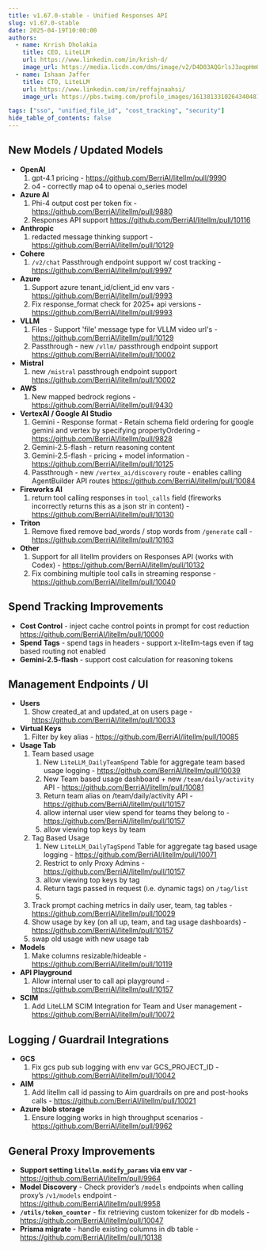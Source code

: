 ```yaml
---
title: v1.67.0-stable - Unified Responses API
slug: v1.67.0-stable
date: 2025-04-19T10:00:00
authors:
  - name: Krrish Dholakia
    title: CEO, LiteLLM
    url: https://www.linkedin.com/in/krish-d/
    image_url: https://media.licdn.com/dms/image/v2/D4D03AQGrlsJ3aqpHmQ/profile-displayphoto-shrink_400_400/B4DZSAzgP7HYAg-/0/1737327772964?e=1749686400&v=beta&t=Hkl3U8Ps0VtvNxX0BNNq24b4dtX5wQaPFp6oiKCIHD8
  - name: Ishaan Jaffer
    title: CTO, LiteLLM
    url: https://www.linkedin.com/in/reffajnaahsi/
    image_url: https://pbs.twimg.com/profile_images/1613813310264340481/lz54oEiB_400x400.jpg

tags: ["sso", "unified_file_id", "cost_tracking", "security"]
hide_table_of_contents: false
---
```


## New Models / Updated Models

- **OpenAI**
    1. gpt-4.1 pricing - https://github.com/BerriAI/litellm/pull/9990
    2. o4 - correctly map o4 to openai o_series model 
- **Azure AI**
    1. Phi-4 output cost per token fix - https://github.com/BerriAI/litellm/pull/9880
    2. Responses API support https://github.com/BerriAI/litellm/pull/10116
- **Anthropic**
    1. redacted message thinking support - https://github.com/BerriAI/litellm/pull/10129
- **Cohere**
    1. `/v2/chat` Passthrough endpoint support w/ cost tracking - https://github.com/BerriAI/litellm/pull/9997
- **Azure**
    1. Support azure tenant_id/client_id env vars - https://github.com/BerriAI/litellm/pull/9993
    2. Fix response_format check for 2025+ api versions - https://github.com/BerriAI/litellm/pull/9993
- **VLLM**
    1. Files - Support 'file' message type for VLLM video url's - https://github.com/BerriAI/litellm/pull/10129
    2. Passthrough - new `/vllm/` passthrough endpoint support https://github.com/BerriAI/litellm/pull/10002
- **Mistral**
    1. new `/mistral` passthrough endpoint support https://github.com/BerriAI/litellm/pull/10002
- **AWS**
    1. New mapped bedrock regions - https://github.com/BerriAI/litellm/pull/9430
- **VertexAI / Google AI Studio**
    1. Gemini - Response format - Retain schema field ordering for google gemini and vertex by specifying propertyOrdering - https://github.com/BerriAI/litellm/pull/9828
    2. Gemini-2.5-flash - return reasoning content
    3. Gemini-2.5-flash - pricing + model information - https://github.com/BerriAI/litellm/pull/10125
    4. Passthrough - new `/vertex_ai/discovery` route - enables calling AgentBuilder API routes https://github.com/BerriAI/litellm/pull/10084
- **Fireworks AI**
    1. return tool calling responses in `tool_calls` field (fireworks incorrectly returns this as a json str in content)  - https://github.com/BerriAI/litellm/pull/10130
- **Triton**
    1. Remove fixed remove bad_words / stop words from `/generate` call - https://github.com/BerriAI/litellm/pull/10163
- **Other**
    1. Support for all litellm providers on Responses API (works with Codex) - https://github.com/BerriAI/litellm/pull/10132
    2. Fix combining multiple tool calls in streaming response - https://github.com/BerriAI/litellm/pull/10040


## Spend Tracking Improvements

- **Cost Control** - inject cache control points in prompt for cost reduction https://github.com/BerriAI/litellm/pull/10000
- **Spend Tags** - spend tags in headers - support x-litellm-tags even if tag based routing not enabled
- **Gemini-2.5-flash** - support cost calculation for reasoning tokens 

## Management Endpoints / UI
- **Users**
    1. Show created_at and updated_at on users page - https://github.com/BerriAI/litellm/pull/10033
- **Virtual Keys**
    1. Filter by key alias - https://github.com/BerriAI/litellm/pull/10085
- **Usage Tab**
    1. Team based usage
        1. New `LiteLLM_DailyTeamSpend` Table for aggregate team based usage logging - https://github.com/BerriAI/litellm/pull/10039
        2. New Team based usage dashboard + new `/team/daily/activity` API - https://github.com/BerriAI/litellm/pull/10081
        3. Return team alias on /team/daily/activity API - https://github.com/BerriAI/litellm/pull/10157
        4. allow internal user view spend for teams they belong to - https://github.com/BerriAI/litellm/pull/10157
        5. allow viewing top keys by team
    2. Tag Based Usage
        1. New `LiteLLM_DailyTagSpend` Table for aggregate tag based usage logging - https://github.com/BerriAI/litellm/pull/10071
        2. Restrict to only Proxy Admins - https://github.com/BerriAI/litellm/pull/10157
        3. allow viewing top keys by tag
        4. Return tags passed in request (i.e. dynamic tags) on `/tag/list` 
        5. 
    3. Track prompt caching metrics in daily user, team, tag tables - https://github.com/BerriAI/litellm/pull/10029
    4. Show usage by key (on all up, team, and tag usage dashboards) - https://github.com/BerriAI/litellm/pull/10157
    5. swap old usage with new usage tab
- **Models**
    1. Make columns resizable/hideable - https://github.com/BerriAI/litellm/pull/10119
- **API Playground**
    1. Allow internal user to call api playground - https://github.com/BerriAI/litellm/pull/10157
- **SCIM**
    1. Add LiteLLM SCIM Integration for Team and User management - https://github.com/BerriAI/litellm/pull/10072


## Logging / Guardrail Integrations
- **GCS**
    1. Fix gcs pub sub logging with env var GCS_PROJECT_ID - https://github.com/BerriAI/litellm/pull/10042
- **AIM**
    1. Add litellm call id passing to Aim guardrails on pre and post-hooks calls - https://github.com/BerriAI/litellm/pull/10021
- **Azure blob storage**
    1. Ensure logging works in high throughput scenarios - https://github.com/BerriAI/litellm/pull/9962

## General Proxy Improvements

- **Support setting `litellm.modify_params` via env var** - https://github.com/BerriAI/litellm/pull/9964
- **Model Discovery** - Check provider’s `/models` endpoints when calling proxy’s `/v1/models` endpoint - https://github.com/BerriAI/litellm/pull/9958
- **`/utils/token_counter`** - fix retrieving custom tokenizer for db models - https://github.com/BerriAI/litellm/pull/10047
- **Prisma migrate** - handle existing columns in db table - https://github.com/BerriAI/litellm/pull/10138


